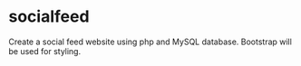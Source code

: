 # socialfeed
Create a social feed website using php and MySQL database. Bootstrap will be used for styling.
